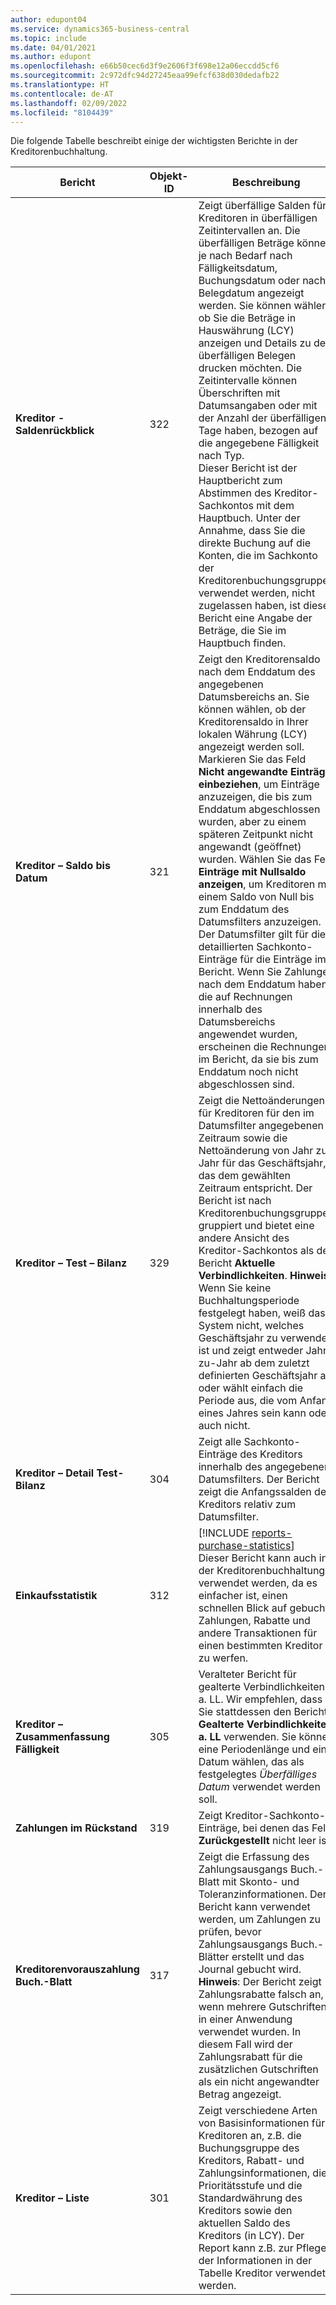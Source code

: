 ```yaml
---
author: edupont04
ms.service: dynamics365-business-central
ms.topic: include
ms.date: 04/01/2021
ms.author: edupont
ms.openlocfilehash: e66b50cec6d3f9e2606f3f698e12a06eccdd5cf6
ms.sourcegitcommit: 2c972dfc94d27245eaa99efcf638d030dedafb22
ms.translationtype: HT
ms.contentlocale: de-AT
ms.lasthandoff: 02/09/2022
ms.locfileid: "8104439"
---
```

Die folgende Tabelle beschreibt einige der wichtigsten Berichte in der Kreditorenbuchhaltung.

| Bericht | Objekt-ID | Beschreibung |
|--|--|--|
| **Kreditor - Saldenrückblick** | 322|Zeigt überfällige Salden für Kreditoren in überfälligen Zeitintervallen an. Die überfälligen Beträge können je nach Bedarf nach Fälligkeitsdatum, Buchungsdatum oder nach Belegdatum angezeigt werden. Sie können wählen, ob Sie die Beträge in Hauswährung (LCY) anzeigen und Details zu den überfälligen Belegen drucken möchten. Die Zeitintervalle können Überschriften mit Datumsangaben oder mit der Anzahl der überfälligen Tage haben, bezogen auf die angegebene Fälligkeit nach Typ.<br>Dieser Bericht ist der Hauptbericht zum Abstimmen des Kreditor-Sachkontos mit dem Hauptbuch. Unter der Annahme, dass Sie die direkte Buchung auf die Konten, die im Sachkonto der Kreditorenbuchungsgruppen verwendet werden, nicht zugelassen haben, ist dieser Bericht eine Angabe der Beträge, die Sie im Hauptbuch finden.|
| **Kreditor – Saldo bis Datum** | 321 | Zeigt den Kreditorensaldo nach dem Enddatum des angegebenen Datumsbereichs an. Sie können wählen, ob der Kreditorensaldo in Ihrer lokalen Währung (LCY) angezeigt werden soll. Markieren Sie das Feld **Nicht angewandte Einträge einbeziehen**, um Einträge anzuzeigen, die bis zum Enddatum abgeschlossen wurden, aber zu einem späteren Zeitpunkt nicht angewandt (geöffnet) wurden. Wählen Sie das Feld **Einträge mit Nullsaldo anzeigen**, um Kreditoren mit einem Saldo von Null bis zum Enddatum des Datumsfilters anzuzeigen. Der Datumsfilter gilt für die detaillierten Sachkonto-Einträge für die Einträge im Bericht. Wenn Sie Zahlungen nach dem Enddatum haben, die auf Rechnungen innerhalb des Datumsbereichs angewendet wurden, erscheinen die Rechnungen im Bericht, da sie bis zum Enddatum noch nicht abgeschlossen sind. |
| **Kreditor – Test – Bilanz** | 329 | Zeigt die Nettoänderungen für Kreditoren für den im Datumsfilter angegebenen Zeitraum sowie die Nettoänderung von Jahr zu Jahr für das Geschäftsjahr, das dem gewählten Zeitraum entspricht. Der Bericht ist nach Kreditorenbuchungsgruppen gruppiert und bietet eine andere Ansicht des Kreditor-Sachkontos als der Bericht **Aktuelle Verbindlichkeiten**. **Hinweis**: Wenn Sie keine Buchhaltungsperiode festgelegt haben, weiß das System nicht, welches Geschäftsjahr zu verwenden ist und zeigt entweder Jahr-zu-Jahr ab dem zuletzt definierten Geschäftsjahr an oder wählt einfach die Periode aus, die vom Anfang eines Jahres sein kann oder auch nicht.|
| **Kreditor – Detail Test-Bilanz** | 304 | Zeigt alle Sachkonto-Einträge des Kreditors innerhalb des angegebenen Datumsfilters. Der Bericht zeigt die Anfangssalden des Kreditors relativ zum Datumsfilter. |
| **Einkaufsstatistik** |312 |[!INCLUDE [reports-purchase-statistics](reports-purchase-statistics.md)]<br>Dieser Bericht kann auch in der Kreditorenbuchhaltung verwendet werden, da es einfacher ist, einen schnellen Blick auf gebuchte Zahlungen, Rabatte und andere Transaktionen für einen bestimmten Kreditor zu werfen.|
|**Kreditor – Zusammenfassung Fälligkeit**|305| Veralteter Bericht für gealterte Verbindlichkeiten a. LL. Wir empfehlen, dass Sie stattdessen den Bericht **Gealterte Verbindlichkeiten a. LL** verwenden. Sie können eine Periodenlänge und ein Datum wählen, das als festgelegtes *Überfälliges Datum* verwendet werden soll.|
|**Zahlungen im Rückstand**|319|Zeigt Kreditor-Sachkonto-Einträge, bei denen das Feld **Zurückgestellt** nicht leer ist.|
|**Kreditorenvorauszahlung Buch.-Blatt**|317|Zeigt die Erfassung des Zahlungsausgangs Buch.-Blatt mit Skonto- und Toleranzinformationen. Der Bericht kann verwendet werden, um Zahlungen zu prüfen, bevor Zahlungsausgangs Buch.-Blätter erstellt und das Journal gebucht wird. **Hinweis**: Der Bericht zeigt Zahlungsrabatte falsch an, wenn mehrere Gutschriften in einer Anwendung verwendet wurden. In diesem Fall wird der Zahlungsrabatt für die zusätzlichen Gutschriften als ein nicht angewandter Betrag angezeigt.|
|**Kreditor – Liste**|301|Zeigt verschiedene Arten von Basisinformationen für Kreditoren an, z.B. die Buchungsgruppe des Kreditors, Rabatt- und Zahlungsinformationen, die Prioritätsstufe und die Standardwährung des Kreditors sowie den aktuellen Saldo des Kreditors (in LCY). Der Report kann z.B. zur Pflege der Informationen in der Tabelle Kreditor verwendet werden.|
